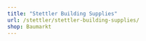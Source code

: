 ```yaml
---
title: "Stettler Building Supplies"
url: /stettler/stettler-building-supplies/
shop: Baumarkt
---
```

